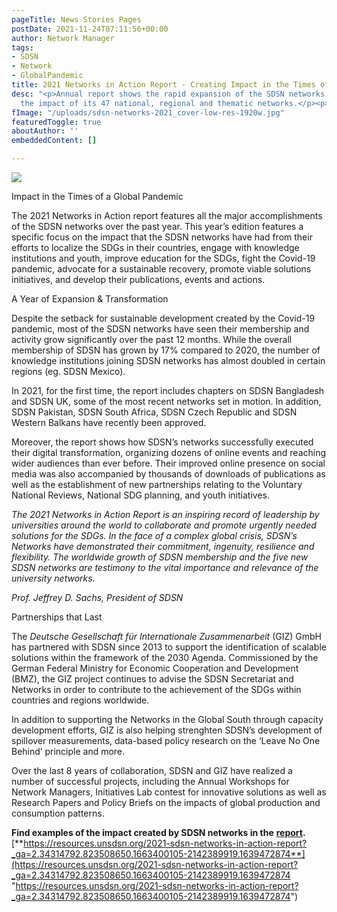 ```yaml
---
pageTitle: News Stories Pages
postDate: 2021-11-24T07:11:56+00:00
author: Network Manager
tags:
- SDSN
- Network
- GlobalPandemic
title: 2021 Networks in Action Report - Creating Impact in the Times of Covid-19
desc: "<p>Annual report shows the rapid expansion of the SDSN networks program and
  the impact of its 47 national, regional and thematic networks.</p><p><br></p>"
fImage: "/uploads/sdsn-networks-2021_cover-low-res-1920w.jpg"
featuredToggle: true
aboutAuthor: ''
embeddedContent: []

---
```

![](https://lirp.cdn-website.com/6f2c9f57/dms3rep/multi/opt/SDSN+Networks+2021_COVER+low+res-1920w.jpg)

Impact in the Times of a Global Pandemic

The 2021 Networks in Action report features all the major accomplishments of the SDSN networks over the past year. This year’s edition features a specific focus on the impact that the SDSN networks have had from their efforts to localize the SDGs in their countries, engage with knowledge institutions and youth, improve education for the SDGs, fight the Covid-19 pandemic, advocate for a sustainable recovery, promote viable solutions initiatives, and develop their publications, events and actions.

A Year of Expansion & Transformation

Despite the setback for sustainable development created by the Covid-19 pandemic, most of the SDSN networks have seen their membership and activity grow significantly over the past 12 months. While the overall membership of SDSN has grown by 17% compared to 2020, the number of knowledge institutions joining SDSN networks has almost doubled in certain regions (eg. SDSN Mexico).

In 2021, for the first time, the report includes chapters on SDSN Bangladesh and SDSN UK, some of the most recent networks set in motion. In addition, SDSN Pakistan, SDSN South Africa, SDSN Czech Republic and SDSN Western Balkans have recently been approved.

Moreover, the report shows how SDSN’s networks successfully executed their digital transformation, organizing dozens of online events and reaching wider audiences than ever before. Their improved online presence on social media was also accompanied by thousands of downloads of publications as well as the establishment of new partnerships relating to the Voluntary National Reviews, National SDG planning, and youth initiatives.

_The 2021 Networks in Action Report is an inspiring record of leadership by universities around the world to collaborate and promote urgently needed solutions for the SDGs. In the face of a complex global crisis, SDSN’s Networks have demonstrated their commitment, ingenuity, resilience and flexibility. The worldwide growth of SDSN membership and the five new SDSN networks are testimony to the vital importance and relevance of the university networks._

_Prof. Jeffrey D. Sachs, President of SDSN_

Partnerships that Last

The _Deutsche Gesellschaft für Internationale Zusammenarbeit_ (GIZ) GmbH has partnered with SDSN since 2013 to support the identification of scalable solutions within the framework of the 2030 Agenda. Commissioned by the German Federal Ministry for Economic Cooperation and Development (BMZ), the GIZ project continues to advise the SDSN Secretariat and Networks in order to contribute to the achievement of the SDGs within countries and regions worldwide.

In addition to supporting the Networks in the Global South through capacity development efforts, GIZ is also helping strenghten SDSN’s development of spillover measurements, data-based policy research on the ‘Leave No One Behind’ principle and more.

Over the last 8 years of collaboration, SDSN and GIZ have realized a number of successful projects, including the Annual Workshops for Network Managers, Initiatives Lab contest for innovative solutions as well as Research Papers and Policy Briefs on the impacts of global production and consumption patterns.

**Find examples of the impact created by SDSN networks in the** [**report**](https://resources.unsdsn.org/2021-sdsn-networks-in-action-report)**.** [**https://resources.unsdsn.org/2021-sdsn-networks-in-action-report?_ga=2.34314792.823508650.1663400105-2142389919.1639472874**](https://resources.unsdsn.org/2021-sdsn-networks-in-action-report?_ga=2.34314792.823508650.1663400105-2142389919.1639472874 "https://resources.unsdsn.org/2021-sdsn-networks-in-action-report?_ga=2.34314792.823508650.1663400105-2142389919.1639472874")